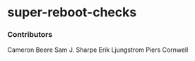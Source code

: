 # super-reboot-checks

### Contributors

Cameron Beere
Sam J. Sharpe
Erik Ljungstrom
Piers Cornwell
